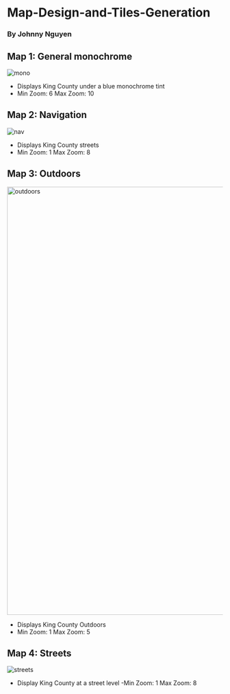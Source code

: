 # Map-Design-and-Tiles-Generation

### By Johnny Nguyen

## Map 1: General monochrome

![mono](https://user-images.githubusercontent.com/119153928/220550118-7ff1188c-dc59-4cc0-a66e-af02d1f9a45d.png)

- Displays King County under a blue monochrome tint
- Min Zoom: 6 Max Zoom: 10

## Map 2: Navigation 

![nav](https://user-images.githubusercontent.com/119153928/220550228-4b2f1cac-3be9-4132-b205-131fa85827ef.png)


- Displays King County streets 
- Min Zoom: 1 Max Zoom: 8

## Map 3: Outdoors

<img width="998" alt="outdoors" src="https://user-images.githubusercontent.com/119153928/220550440-d2fcedf2-04b1-457d-a2fc-daf0c90655fc.png">


- Displays King County Outdoors
- Min Zoom: 1 Max Zoom: 5

## Map 4: Streets

![streets](https://user-images.githubusercontent.com/119153928/220550426-058dfe4d-49f6-4582-9ba6-8341bb4116b1.png)


- Display King County at a street level
-Min Zoom: 1 Max Zoom: 8
